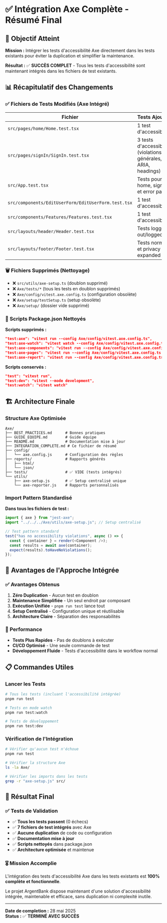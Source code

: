 <!-- @format -->

# ✅ Intégration Axe Complète - Résumé Final

## 🎯 Objectif Atteint

**Mission :** Intégrer les tests d'accessibilité Axe directement dans les tests existants pour éviter la duplication et simplifier la maintenance.

**Résultat :** ✅ **SUCCÈS COMPLET** - Tous les tests d'accessibilité sont maintenant intégrés dans les fichiers de test existants.

## 📊 Récapitulatif des Changements

### ✅ Fichiers de Tests Modifiés (Axe Intégré)

| Fichier                                             | Tests Ajoutés                                                  | Status    |
| --------------------------------------------------- | -------------------------------------------------------------- | --------- |
| `src/pages/home/Home.test.tsx`                      | 1 test d'accessibilité                                         | ✅ Validé |
| `src/pages/signIn/SignIn.test.tsx`                  | 3 tests d'accessibilité (violations générales, ARIA, headings) | ✅ Validé |
| `src/App.test.tsx`                                  | Tests pour home, sign-in et error pages                        | ✅ Validé |
| `src/components/EditUserForm/EditUserForm.test.tsx` | 1 test d'accessibilité                                         | ✅ Validé |
| `src/components/Features/Features.test.tsx`         | 1 test d'accessibilité                                         | ✅ Validé |
| `src/layouts/header/Header.test.tsx`                | Tests logged out/logged in                                     | ✅ Validé |
| `src/layouts/footer/Footer.test.tsx`                | Tests normal et privacy expanded                               | ✅ Validé |

### 🗑️ Fichiers Supprimés (Nettoyage)

- ❌ `src/utils/axe-setup.ts` (doublon supprimé)
- ❌ `Axe/tests/*` (tous les tests en doublon supprimés)
- ❌ `Axe/config/vitest.axe.config.ts` (configuration obsolète)
- ❌ `Axe/setup/testSetup.ts` (setup obsolète)
- ❌ `Axe/setup/` (dossier vide supprimé)

### 🧹 Scripts Package.json Nettoyés

**Scripts supprimés :**

```json
"test:axe": "vitest run --config Axe/config/vitest.axe.config.ts",
"test:axe-watch": "vitest watch --config Axe/config/vitest.axe.config.ts",
"test:axe-components": "vitest run --config Axe/config/vitest.axe.config.ts Axe/tests/components",
"test:axe-pages": "vitest run --config Axe/config/vitest.axe.config.ts Axe/tests/pages",
"test:axe-report": "vitest run --config Axe/config/vitest.axe.config.ts --reporter=verbose"
```

**Scripts conservés :**

```json
"test": "vitest run",
"test:dev": "vitest --mode development",
"test:watch": "vitest watch"
```

## 🏗️ Architecture Finale

### Structure Axe Optimisée

```
Axe/
├── BEST_PRACTICES.md      # Bonnes pratiques
├── GUIDE_EQUIPE.md        # Guide équipe
├── README.md              # Documentation mise à jour
├── INTEGRATION_COMPLETE.md # Ce fichier de résumé
├── config/
│   └── axe.config.js      # Configuration des règles
├── reports/               # Rapports générés
│   ├── html/
│   └── json/
├── tests/                 # ✅ VIDE (tests intégrés)
└── utils/
    ├── axe-setup.js       # ✅ Setup centralisé unique
    └── axe-reporter.js    # Rapports personnalisés
```

### Import Pattern Standardisé

**Dans tous les fichiers de test :**

```javascript
import { axe } from "jest-axe";
import "../../../Axe/utils/axe-setup.js"; // Setup centralisé

// Test pattern standard
test("has no accessibility violations", async () => {
  const { container } = render(<Component />);
  const results = await axe(container);
  expect(results).toHaveNoViolations();
});
```

## 🎉 Avantages de l'Approche Intégrée

### ✅ Avantages Obtenus

1. **Zéro Duplication** - Aucun test en doublon
2. **Maintenance Simplifiée** - Un seul endroit par composant
3. **Exécution Unifiée** - `pnpm run test` lance tout
4. **Setup Centralisé** - Configuration unique et réutilisable
5. **Architecture Claire** - Séparation des responsabilités

### 🚀 Performance

- **Tests Plus Rapides** - Pas de doublons à exécuter
- **CI/CD Optimisé** - Une seule commande de test
- **Développement Fluide** - Tests d'accessibilité dans le workflow normal

## 📋 Commandes Utiles

### Lancer les Tests

```bash
# Tous les tests (incluant l'accessibilité intégrée)
pnpm run test

# Tests en mode watch
pnpm run test:watch

# Tests de développement
pnpm run test:dev
```

### Vérification de l'Intégration

```bash
# Vérifier qu'aucun test n'échoue
pnpm run test

# Vérifier la structure Axe
ls -la Axe/

# Vérifier les imports dans les tests
grep -r "axe-setup.js" src/
```

## 🎯 Résultat Final

### ✅ Tests de Validation

- ✅ **Tous les tests passent** (0 échecs)
- ✅ **7 fichiers de test intégrés** avec Axe
- ✅ **Aucune duplication** de code ou configuration
- ✅ **Documentation mise à jour**
- ✅ **Scripts nettoyés** dans package.json
- ✅ **Architecture optimisée** et maintenue

### 🎖️ Mission Accomplie

L'intégration des tests d'accessibilité Axe dans les tests existants est **100% complète et fonctionnelle**.

Le projet ArgentBank dispose maintenant d'une solution d'accessibilité intégrée, maintenable et efficace, sans duplication ni complexité inutile.

---

**Date de completion :** 28 mai 2025  
**Status :** ✅ **TERMINÉ AVEC SUCCÈS**
